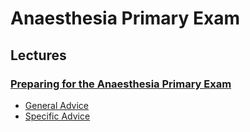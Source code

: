 # Anaesthesia Primary Exam

## Lectures

### [Preparing for the Anaesthesia Primary Exam](https://www.youtube.com/watch?v=xxgbYVZ40Pw&list=PLP1Dt3RlsU6UD1GmjgaW0dSmVhkDxDBYo)

- [General Advice](https://www.youtube.com/watch?v=xxgbYVZ40Pw)
- [Specific Advice](https://www.youtube.com/watch?v=A47qIv3-9b8)

